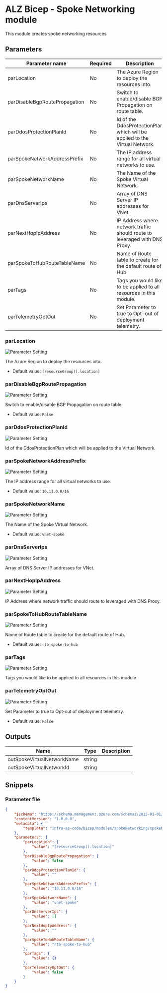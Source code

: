 # ALZ Bicep - Spoke Networking module

This module creates spoke networking resources

## Parameters

Parameter name | Required | Description
-------------- | -------- | -----------
parLocation    | No       | The Azure Region to deploy the resources into.
parDisableBgpRoutePropagation | No       | Switch to enable/disable BGP Propagation on route table.
parDdosProtectionPlanId | No       | Id of the DdosProtectionPlan which will be applied to the Virtual Network.
parSpokeNetworkAddressPrefix | No       | The IP address range for all virtual networks to use.
parSpokeNetworkName | No       | The Name of the Spoke Virtual Network.
parDnsServerIps | No       | Array of DNS Server IP addresses for VNet.
parNextHopIpAddress | No       | IP Address where network traffic should route to leveraged with DNS Proxy.
parSpokeToHubRouteTableName | No       | Name of Route table to create for the default route of Hub.
parTags        | No       | Tags you would like to be applied to all resources in this module.
parTelemetryOptOut | No       | Set Parameter to true to Opt-out of deployment telemetry.

### parLocation

![Parameter Setting](https://img.shields.io/badge/parameter-optional-green?style=flat-square)

The Azure Region to deploy the resources into.

- Default value: `[resourceGroup().location]`

### parDisableBgpRoutePropagation

![Parameter Setting](https://img.shields.io/badge/parameter-optional-green?style=flat-square)

Switch to enable/disable BGP Propagation on route table.

- Default value: `False`

### parDdosProtectionPlanId

![Parameter Setting](https://img.shields.io/badge/parameter-optional-green?style=flat-square)

Id of the DdosProtectionPlan which will be applied to the Virtual Network.

### parSpokeNetworkAddressPrefix

![Parameter Setting](https://img.shields.io/badge/parameter-optional-green?style=flat-square)

The IP address range for all virtual networks to use.

- Default value: `10.11.0.0/16`

### parSpokeNetworkName

![Parameter Setting](https://img.shields.io/badge/parameter-optional-green?style=flat-square)

The Name of the Spoke Virtual Network.

- Default value: `vnet-spoke`

### parDnsServerIps

![Parameter Setting](https://img.shields.io/badge/parameter-optional-green?style=flat-square)

Array of DNS Server IP addresses for VNet.

### parNextHopIpAddress

![Parameter Setting](https://img.shields.io/badge/parameter-optional-green?style=flat-square)

IP Address where network traffic should route to leveraged with DNS Proxy.

### parSpokeToHubRouteTableName

![Parameter Setting](https://img.shields.io/badge/parameter-optional-green?style=flat-square)

Name of Route table to create for the default route of Hub.

- Default value: `rtb-spoke-to-hub`

### parTags

![Parameter Setting](https://img.shields.io/badge/parameter-optional-green?style=flat-square)

Tags you would like to be applied to all resources in this module.

### parTelemetryOptOut

![Parameter Setting](https://img.shields.io/badge/parameter-optional-green?style=flat-square)

Set Parameter to true to Opt-out of deployment telemetry.

- Default value: `False`

## Outputs

Name | Type | Description
---- | ---- | -----------
outSpokeVirtualNetworkName | string |
outSpokeVirtualNetworkId | string |

## Snippets

### Parameter file

```json
{
    "$schema": "https://schema.management.azure.com/schemas/2015-01-01/deploymentParameters.json#",
    "contentVersion": "1.0.0.0",
    "metadata": {
        "template": "infra-as-code/bicep/modules/spokeNetworking/spokeNetworking.json"
    },
    "parameters": {
        "parLocation": {
            "value": "[resourceGroup().location]"
        },
        "parDisableBgpRoutePropagation": {
            "value": false
        },
        "parDdosProtectionPlanId": {
            "value": ""
        },
        "parSpokeNetworkAddressPrefix": {
            "value": "10.11.0.0/16"
        },
        "parSpokeNetworkName": {
            "value": "vnet-spoke"
        },
        "parDnsServerIps": {
            "value": []
        },
        "parNextHopIpAddress": {
            "value": ""
        },
        "parSpokeToHubRouteTableName": {
            "value": "rtb-spoke-to-hub"
        },
        "parTags": {
            "value": {}
        },
        "parTelemetryOptOut": {
            "value": false
        }
    }
}
```
